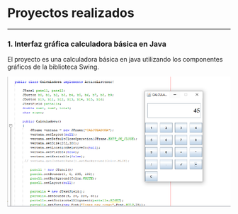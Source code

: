 # Proyectos realizados
------------
### 1. Interfaz gráfica calculadora básica en Java
El proyecto es una calculadora básica en java utilizando los componentes gráficos de la biblioteca Swing.

![Calculadora básica](Imagenes/1.png "Calculadora")


